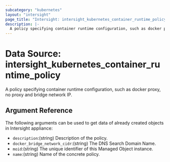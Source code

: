 ```yaml
---
subcategory: "kubernetes"
layout: "intersight"
page_title: "Intersight: intersight_kubernetes_container_runtime_policy"
description: |-
  A policy specifying container runtime configuration, such as docker proxy, no proxy and bridge network IP.
---
```


# Data Source: intersight_kubernetes_container_runtime_policy
A policy specifying container runtime configuration, such as docker proxy, no proxy and bridge network IP.
## Argument Reference
The following arguments can be used to get data of already created objects in Intersight appliance:
* `description`:(string) Description of the policy. 
* `docker_bridge_network_cidr`:(string) The DNS Search Domain Name. 
* `moid`:(string) The unique identifier of this Managed Object instance. 
* `name`:(string) Name of the concrete policy. 
